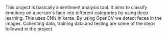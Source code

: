 This project is basically a sentiment analysis tool. It aims to classify emotions on a person's face into different categories by using deep learning. This uses CNN in keras. By using OpenCV we detect faces in the images. Collecting data, training data and testing are some of the steps followed in the project.
